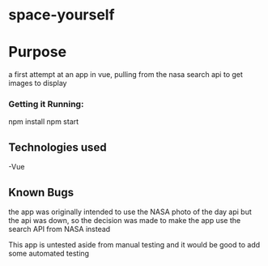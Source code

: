 # space-yourself

# Purpose

a first attempt at an app in vue, pulling from the nasa search api to get images to display

### Getting it Running:

npm install
npm start

## Technologies used

-Vue

## Known Bugs

the app was originally intended to use the NASA photo of the day api but the api was down, so the decision was made to make the app use the search API from NASA instead

This app is untested aside from manual testing and it would be good to add some automated testing
